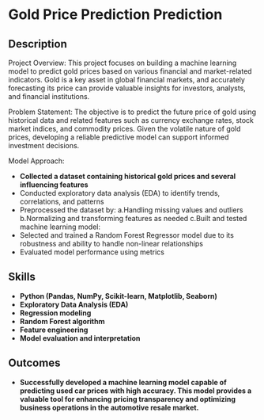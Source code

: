 <h1>Gold Price Prediction Prediction</h1>


<h2>Description</h2>
Project Overview:
This project focuses on building a machine learning model to predict gold prices based on various financial and market-related indicators. Gold is a key asset in global financial markets, and accurately forecasting its price can provide valuable insights for investors, analysts, and financial institutions.

Problem Statement:
The objective is to predict the future price of gold using historical data and related features such as currency exchange rates, stock market indices, and commodity prices. Given the volatile nature of gold prices, developing a reliable predictive model can support informed investment decisions.

Model Approach:
- <b>Collected a dataset containing historical gold prices and several influencing features</b>
- </b>Conducted exploratory data analysis (EDA) to identify trends, correlations, and patterns</b>
- </b>Preprocessed the dataset by: a.Handling missing values and outliers b.Normalizing and transforming features as needed</b> c.Built and tested  machine learning model: </b>
- </b>Selected and trained a Random Forest Regressor model due to its robustness and ability to handle non-linear relationships</b>
- </b>Evaluated model performance using metrics </b>



<h2>Skills </h2>

- <b>Python (Pandas, NumPy, Scikit-learn, Matplotlib, Seaborn)</b>
- <b>Exploratory Data Analysis (EDA)</b>
- <b>Regression modeling</b>
- <b>Random Forest algorithm</b>
- <b>Feature engineering</b>
- <b>Model evaluation and interpretation</b>

<h2>Outcomes </h2>

- <b>Successfully developed a machine learning model capable of predicting used car prices with high accuracy. This model provides a valuable tool for enhancing pricing transparency and optimizing business operations in the automotive resale market.</b>
